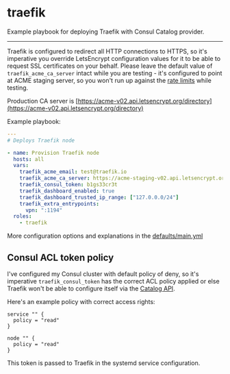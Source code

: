 # traefik

Example playbook for deploying Traefik with Consul Catalog provider.

---

Traefik is configured to redirect all HTTP connections to HTTPS, so it's imperative you override LetsEncrypt configuration values for it to be able to request SSL certificates on your behalf. Please leave the default value of `traefik_acme_ca_server` intact while you are testing - it's configured to point at ACME staging server, so you won't run up against the [rate limits](https://letsencrypt.org/docs/rate-limits/) while testing.

Production CA server is [https://acme-v02.api.letsencrypt.org/directory](https://acme-v02.api.letsencrypt.org/directory)

Example playbook:

```yml
---
# Deploys Traefik node

- name: Provision Traefik node
  hosts: all
  vars:
    traefik_acme_email: test@traefik.io
    traefik_acme_ca_server: https://acme-staging-v02.api.letsencrypt.org/directory
    traefik_consul_token: b1gs33cr3t
    traefik_dashboard_enabled: true
    traefik_dashboard_trusted_ip_range: ["127.0.0.0/24"]
    traefik_extra_entrypoints:
      vpn: ":1194"
  roles:
    - traefik
```

More configuration options and explanations in the [defaults/main.yml](/traefik/defaults/main.yml)

## Consul ACL token policy

I've configured my Consul cluster with default policy of deny, so it's imperative `traefik_consul_token` has the correct ACL policy applied or else Traefik won't be able to configure itself via the [Catalog API](https://www.consul.io/api/catalog.html).

Here's an example policy with correct access rights:

```hcl
service "" {
  policy = "read"
}

node "" {
  policy = "read" 
}
```

This token is passed to Traefik in the systemd service configuration.

